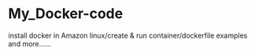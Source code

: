 # My_Docker-code
install docker in Amazon linux/create &amp; run container/dockerfile examples and more......
